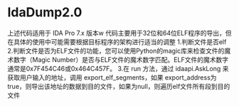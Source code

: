 # IdaDump2.0
上述代码适用于 IDA Pro 7.x 版本w
代码主要用于32位和64位ELF程序的导出，但在具体的使用中可能需要根据目标程序的架构进行适当的调整
1.判断文件是否elf
2.判断文件是否为ELF文件的功能，您可以使用Python的magic库来检查文件的魔术数字（Magic Number）是否与ELF文件的魔术数字匹配。ELF文件的魔术数字通常是0x7F454C46或0x464C457F。
3.在 run 方法，通过 idaapi.AskLong 来获取用户输入的地址，调用 export_elf_segments，如果 export_address为true，则导出该地址的数据到目的文件，如果为null，则遍历elf文件所有段到目的文件
